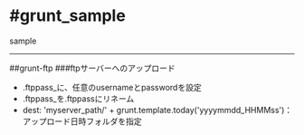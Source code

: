 #grunt_sample
==

sample

---

##grunt-ftp
###ftpサーバーへのアップロード
* .ftppass_に、任意のusernameとpasswordを設定
* .ftppass_を.ftppassにリネーム
* dest: 'myserver_path/' + grunt.template.today('yyyymmdd_HHMMss')：アップロード日時フォルダを指定

